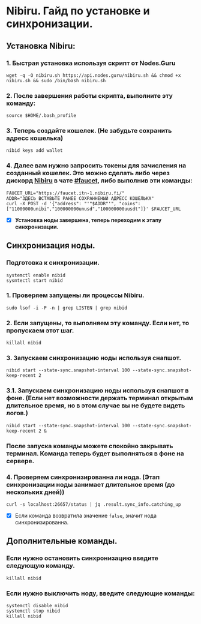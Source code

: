 # Nibiru. Гайд по установке и синхронизации.
## Установка Nibiru:

### 1. Быстрая установка используя скрипт от Nodes.Guru
```shell
wget -q -O nibiru.sh https://api.nodes.guru/nibiru.sh && chmod +x nibiru.sh && sudo /bin/bash nibiru.sh
```
### 2. После завершения работы скрипта, выполните эту команду:
```shell
source $HOME/.bash_profile
```
### 3. Теперь создайте кошелек. (Не забудьте сохранить адресс кошелька)
```shell
nibid keys add wallet
```
### 4. Далее вам нужно запросить токены для зачисления на созданный кошелек. Это можно сделать либо через дискорд [Nibiru](https://discord.gg/nibirufi) в чате [#faucet](https://discord.com/channels/947911971515293759/984840062871175219), либо выполнив эти команды:
```shell
FAUCET_URL="https://faucet.itn-1.nibiru.fi/"
ADDR="ЗДЕСЬ ВСТАВЬТЕ РАНЕЕ СОХРАННЕНЫЙ АДРЕСС КОШЕЛЬКА"
curl -X POST -d '{"address": "'"$ADDR"'", "coins": ["11000000unibi","100000000unusd","100000000uusdt"]}' $FAUCET_URL
```
- [x] **Установка ноды завершена, теперь переходим к этапу синхронизации.**
## Синхронизация ноды.

### Подготовка к синхронизации.
```shell
systemctl enable nibid
sysmtectl start nibid
```

### 1. Проверяем запущены ли процессы Nibiru.
```shell
sudo lsof -i -P -n | grep LISTEN | grep nibid
```
### 2. Если запущены, то выполняем эту команду. Если нет, то пропускаем этот шаг.
```shell
killall nibid
```
### 3. Запускаем синхронизацию ноды используя снапшот.
```shell
nibid start --state-sync.snapshot-interval 100 --state-sync.snapshot-keep-recent 2
```
### 3.1. Запускаем синхронизацию ноды используя снапшот в фоне. (Если нет возможности держать терминал открытым длительное время, но в этом случае вы не будете видеть логов.)
```shell
nibid start --state-sync.snapshot-interval 100 --state-sync.snapshot-keep-recent 2 &
```
### После запуска команды можете спокойно закрывать терминал. Команда теперь будет выполняться в фоне на сервере.

### 4. Проверяем синхронизированна ли нода. (Этап синхронизации ноды занимает длительное время (до нескольких дней))
```shell
curl -s localhost:26657/status | jq .result.sync_info.catching_up
```
- [x] Если команда возвратила значение ``false``, значит нода синхронизированна.

## Дополнительные команды.
### Если нужно остановить синхронизацию введите следующую команду.
```shell
killall nibid
```
### Если нужно выключить ноду, введите следующие команды:
```shell
systemctl disable nibid
systemctl stop nibid
killall nibid
```
